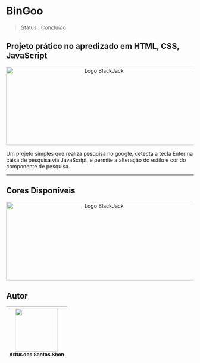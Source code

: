 # BinGoo
> Status : Concluído

## Projeto prático no apredizado em HTML, CSS, JavaScript

<p align="center" >
  <img width="510" height="210" alt="Logo BlackJack" src="https://user-images.githubusercontent.com/93395366/184563510-7c31c7e5-7280-4c3a-b36d-0987b502aa0d.png">
</p>

Um projeto simples que realiza pesquisa no google, detecta a tecla Enter na caixa de pesquisa via JavaScript, e permite a alteração do estilo e cor do componente 
de pesquisa. 

<hr>

## Cores Disponíveis
<p align="center" >
  <img width="510" height="210" alt="Logo BlackJack" src="https://user-images.githubusercontent.com/93395366/184564081-4c89f62d-64ed-4447-9403-71170736ae42.png">
</p>

## Autor

| [<img src="https://avatars.githubusercontent.com/u/93395366?v=4" width=115><br><sub>Artur dos Santos Shon</sub>](https://github.com/SkyArtur) 
| :---: |
